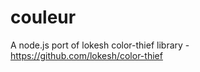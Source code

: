 couleur
=======

A node.js port of lokesh color-thief library - https://github.com/lokesh/color-thief
